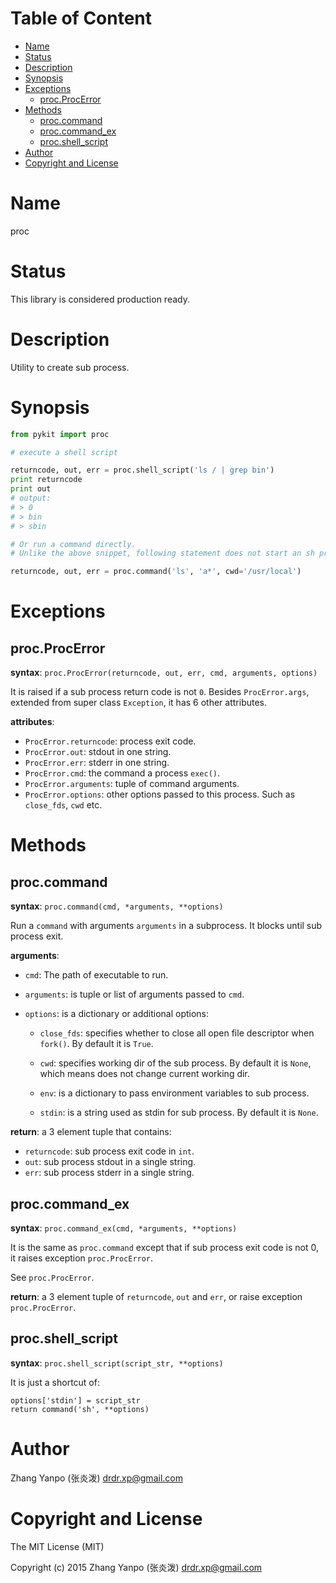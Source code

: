 <!-- START doctoc generated TOC please keep comment here to allow auto update -->
<!-- DON'T EDIT THIS SECTION, INSTEAD RE-RUN doctoc TO UPDATE -->
#   Table of Content

- [Name](#name)
- [Status](#status)
- [Description](#description)
- [Synopsis](#synopsis)
- [Exceptions](#exceptions)
  - [proc.ProcError](#procprocerror)
- [Methods](#methods)
  - [proc.command](#proccommand)
  - [proc.command_ex](#proccommand_ex)
  - [proc.shell_script](#procshell_script)
- [Author](#author)
- [Copyright and License](#copyright-and-license)

<!-- END doctoc generated TOC please keep comment here to allow auto update -->


#   Name

proc

#   Status

This library is considered production ready.

#   Description

Utility to create sub process.

#   Synopsis

```python
from pykit import proc

# execute a shell script

returncode, out, err = proc.shell_script('ls / | grep bin')
print returncode
print out
# output:
# > 0
# > bin
# > sbin

# Or run a command directly.
# Unlike the above snippet, following statement does not start an sh process.

returncode, out, err = proc.command('ls', 'a*', cwd='/usr/local')
```

#   Exceptions

##  proc.ProcError

**syntax**:
`proc.ProcError(returncode, out, err, cmd, arguments, options)`

It is raised if a sub process return code is not `0`.
Besides `ProcError.args`, extended from super class `Exception`, it has 6
other attributes.

**attributes**:

-   `ProcError.returncode`:   process exit code.
-   `ProcError.out`:          stdout in one string.
-   `ProcError.err`:          stderr in one string.
-   `ProcError.cmd`:          the command a process `exec()`.
-   `ProcError.arguments`:    tuple of command arguments.
-   `ProcError.options`:      other options passed to this process. Such as `close_fds`, `cwd` etc.

#   Methods

##  proc.command

**syntax**:
`proc.command(cmd, *arguments, **options)`

Run a `command` with arguments `arguments` in a subprocess.
It blocks until sub process exit.

**arguments**:

-   `cmd`:
    The path of executable to run.

-   `arguments`:
    is tuple or list of arguments passed to `cmd`.

-   `options`:
    is a dictionary or additional options:

    -   `close_fds`: specifies whether to close all open file descriptor when
        `fork()`. By default it is `True`.

    -   `cwd`:  specifies working dir of the sub process. By default it is
        `None`, which means does not change current working dir.

    -   `env`:  is a dictionary to pass environment variables to sub process.

    -   `stdin`: is a string used as stdin for sub process. By default it is
        `None`.

**return**:
a 3 element tuple that contains:

-   `returncode`:   sub process exit code in `int`.
-   `out`:  sub process stdout in a single string.
-   `err`:  sub process stderr in a single string.

##  proc.command_ex

**syntax**:
`proc.command_ex(cmd, *arguments, **options)`

It is the same as `proc.command` except that if sub process exit code is not
0, it raises exception `proc.ProcError`.

See `proc.ProcError`.

**return**:
a 3 element tuple of `returncode`, `out` and `err`, or raise exception
`proc.ProcError`.

##  proc.shell_script

**syntax**:
`proc.shell_script(script_str, **options)`

It is just a shortcut of:
```
options['stdin'] = script_str
return command('sh', **options)
```

#   Author

Zhang Yanpo (张炎泼) <drdr.xp@gmail.com>

#   Copyright and License

The MIT License (MIT)

Copyright (c) 2015 Zhang Yanpo (张炎泼) <drdr.xp@gmail.com>
